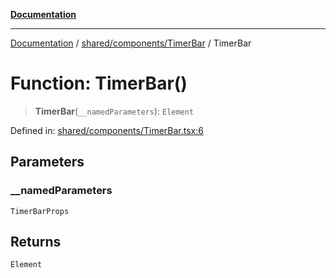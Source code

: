 [**Documentation**](../../../../README.md)

***

[Documentation](../../../../README.md) / [shared/components/TimerBar](../README.md) / TimerBar

# Function: TimerBar()

> **TimerBar**(`__namedParameters`): `Element`

Defined in: [shared/components/TimerBar.tsx:6](https://github.com/Projet-Clovis/flashcard-games/blob/cdaa1ee741a03ae1c8c76b5e87cd54da494e38ee/src/shared/components/TimerBar.tsx#L6)

## Parameters

### \_\_namedParameters

`TimerBarProps`

## Returns

`Element`
